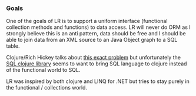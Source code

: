### Goals ###

One of the goals of LR is to support a uniform interface (functional collection methods and functions) to data access. LR will never do ORM as I strongly believe this is an anti pattern, data should be free and I should be able to join data from an XML source to an Java Object graph to a SQL table.

Clojure/Rich Hickey talks about [this exact problem](http://clojure.org/datatypes#toc4) but unfortunately the [SQL clojure library](http://clojure.github.com/clojure-contrib/sql-api.html) seems to want to bring SQL language to clojure instead of the functional world to SQL.

LR was inspired by both clojure and LINQ for .NET but tries to stay purely in the functional / collections world.